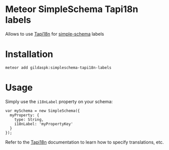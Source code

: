 Meteor SimpleSchema Tapi18n labels
=========================

Allows to use [Tapi18n](https://github.com/TAPevents/tap-i18n) for
[simple-schema](https://github.com/aldeed/meteor-simple-schema) labels

# Installation
```
meteor add gildaspk:simpleschema-tapi18n-labels
```

# Usage
Simply use the `i18nLabel` property on your schema:
```
var mySchema = new SimpleSchema({
  myProperty: {
    type: String,
    i18nLabel: 'myPropertyKey'
  }
});
```

Refer to the [Tapi18n](https://github.com/TAPevents/tap-i18n) documentation to
learn how to specify translations, etc.
